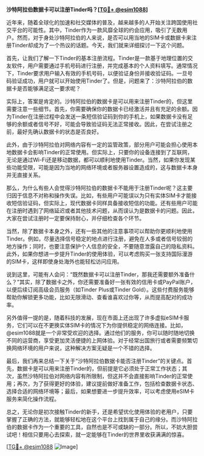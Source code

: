**沙特阿拉伯数据卡可以注册Tinder吗？[[TG💪+ @esim1088](https://t.me/s/esim1088)]**

近年来，随着全球化的加速和社交媒体的普及，越来越多的人开始关注跨国使用社交平台的可能性。其中，Tinder作为一款风靡全球的约会应用，吸引了无数用户。然而，对于身处沙特阿拉伯的人来说，是否可以用当地的SIM卡或数据卡来注册Tinder却成为了一个热议的话题。今天，我们就来详细探讨一下这个问题。

首先，让我们了解一下Tinder的基本注册流程。Tinder是一款基于地理位置的交友软件，用户需要通过手机号码进行注册，并完成基本的个人资料填写。通常情况下，Tinder要求用户输入有效的手机号码，以便验证身份并接收验证码。一旦号码验证成功，用户就可以开始使用Tinder了。但是，问题来了：沙特阿拉伯的数据卡是否能够满足这一要求呢？

实际上，答案是肯定的。沙特阿拉伯的数据卡是可以用来注册Tinder的，但这里需要注意一些细节。首先，你需要确保你的数据卡已经激活并且有充足的余额。因为Tinder在注册过程中会发送一条短信验证码到你的手机上，如果数据卡没有足够的余额或者信号不好，可能会导致验证码无法正常接收。因此，在尝试注册之前，最好先确认数据卡的状态是否良好。

此外，由于沙特阿拉伯对网络内容有一定的监管政策，部分用户可能会担心使用本地数据卡会影响Tinder的正常使用。但实际上，只要你的设备连接到了互联网，无论是通过Wi-Fi还是移动数据，都可以顺利地使用Tinder。当然，如果你发现某些功能受限，可能是因为当地的网络环境或者服务器设置造成的，这与数据卡本身并无直接关系。

那么，为什么有些人会觉得沙特阿拉伯的数据卡不能用于注册Tinder呢？这主要归因于信息不对称和操作失误。比如，有些用户可能误以为只有实体SIM卡才能接收短信验证码，但实际上，现代数据卡同样具备接收短信的功能。还有些用户可能在注册时遇到了网络延迟或者其他技术问题，从而误认为是数据卡的问题。因此，大家在尝试注册时一定要保持耐心，并仔细检查各个环节。

当然，除了数据卡本身之外，还有一些其他的注意事项可以帮助你更顺利地使用Tinder。例如，尽量选择信号稳定的地点进行注册，避免在人多或者信号较弱的地方操作；同时，也要注意保护个人信息的安全，不要随意泄露自己的隐私资料。此外，如果你想进一步提升Tinder的使用体验，可以考虑购买一张支持国际漫游的SIM卡，这样即使身处海外也能轻松访问应用。

说到这里，可能有人会问：“既然数据卡可以注册Tinder，那我还需要额外准备什么？”其实，除了数据卡之外，你还需要准备好一张有效的信用卡或PayPal账户，以便后续订阅高级会员服务（如Tinder Plus或Tinder Gold）。这些付费服务能够帮助你解锁更多功能，比如无限滑动、查看谁喜欢过你等，从而提高配对的成功率。

另外值得一提的是，随着科技的发展，现在市面上还出现了许多虚拟eSIM卡服务，它们可以在不更换实体SIM卡的情况下为你提供稳定的网络连接。比如，@esim1088就是一个非常受欢迎的选择。通过他们的服务，你可以随时随地切换不同的运营商，享受更加灵活便捷的上网体验。对于经常出国旅行或者需要频繁切换网络环境的用户来说，这种解决方案无疑是一个不错的选择。

最后，我们再来总结一下关于“沙特阿拉伯数据卡能否注册Tinder”的关键点。首先，数据卡是可以用来注册Tinder的，但前提是它必须处于正常工作状态；其次，虽然沙特阿拉伯对网络内容有所限制，但这并不会直接影响Tinder的正常使用；再次，为了获得更好的体验，建议提前做好准备工作，包括检查数据卡状态、选择合适的网络环境等；最后，如果想要进一步提升效率，可以考虑使用eSIM卡服务来简化操作流程。

总之，无论你是初次接触Tinder的新手，还是希望优化使用体验的老用户，只要掌握了正确的方法，就能够轻松地在这个平台上找到属于自己的缘分。而沙特阿拉伯的数据卡作为一个重要的工具，自然也是不可或缺的一部分。所以，不妨大胆尝试吧！相信只要用心去探索，就一定能够在Tinder的世界里收获满满的惊喜。

[[TG💪+ @esim1088](https://t.me/s/esim1088) ![Image](https://i.postimg.cc/4NQfJmqS/Snipaste-2025-05-13-00-14-12.png)]